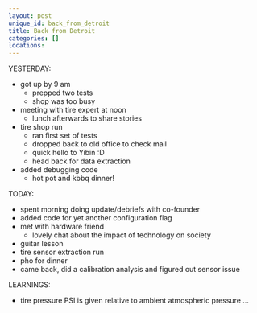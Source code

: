 ```yaml
---
layout: post
unique_id: back_from_detroit
title: Back from Detroit
categories: []
locations: 
---
```


YESTERDAY:
* got up by 9 am
  * prepped two tests
  * shop was too busy
* meeting with tire expert at noon
  * lunch afterwards to share stories
* tire shop run
  * ran first set of tests
  * dropped back to old office to check mail
  * quick hello to Yibin :D
  * head back for data extraction
* added debugging code
  * hot pot and kbbq dinner!

TODAY:
* spent morning doing update/debriefs with co-founder
* added code for yet another configuration flag
* met with hardware friend
  * lovely chat about the impact of technology on society
* guitar lesson
* tire sensor extraction run
* pho for dinner
* came back, did a calibration analysis and figured out sensor issue

LEARNINGS:
* tire pressure PSI is given relative to ambient atmospheric pressure ...
